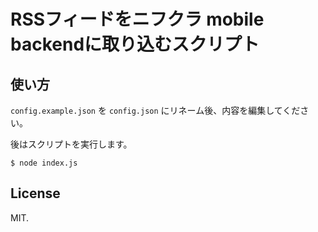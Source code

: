 # RSSフィードをニフクラ mobile backendに取り込むスクリプト

## 使い方

`config.example.json` を `config.json` にリネーム後、内容を編集してください。

後はスクリプトを実行します。

```
$ node index.js
```

## License

MIT.

